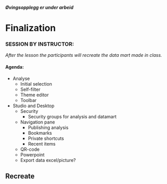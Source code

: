 
**_Øvingsopplegg er under arbeid_**

# Finalization 

### SESSION BY INSTRUCTOR: 

_After the lesson the participants will recreate the data mart made in class._

#### Agenda:

- Analyse
    - Initial selection
    - Self-filter
    - Theme editor
    - Toolbar
- Studio and Desktop
    - Security 
        - Security groups for analysis and datamart
    - Navigation pane
        - Publishing analysis 
        - Bookmarks
        - Private shortcuts
        - Recent items
    - QR-code  
    - Powerpoint
    - Export data excel/picture?

## Recreate

###